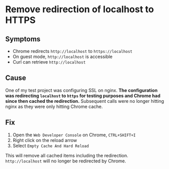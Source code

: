 # Remove redirection of localhost to HTTPS

## Symptoms

- Chrome redirects `http://localhost` to `https://localhost`
- On guest mode, `http://localhost` is accessible
- Curl can retrieve `http://localhost`

## Cause

One of my test project was configuring SSL on nginx.
__The configuration was redirecting `localhost` to `https` for testing purposes and Chrome had since then cached the redirection.__ 
Subsequent calls were no longer hitting nginx as they were only hitting Chrome cache.

## Fix

1. Open the `Web Developer Console` on Chrome, `CTRL+SHIFT+I`
2. Right click on the reload arrow 
3. Select `Empty Cache And Hard Reload`

This will remove all cached items including the redirection. `http://localhost` will no longer be redirected by Chrome.